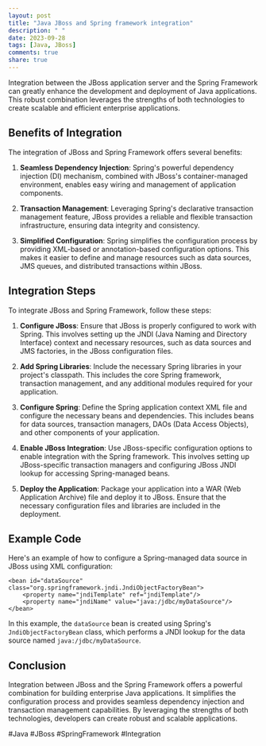 ```yaml
---
layout: post
title: "Java JBoss and Spring framework integration"
description: " "
date: 2023-09-28
tags: [Java, JBoss]
comments: true
share: true
---
```


Integration between the JBoss application server and the Spring Framework can greatly enhance the development and deployment of Java applications. This robust combination leverages the strengths of both technologies to create scalable and efficient enterprise applications.

## Benefits of Integration

The integration of JBoss and Spring Framework offers several benefits:

1. **Seamless Dependency Injection**: Spring's powerful dependency injection (DI) mechanism, combined with JBoss's container-managed environment, enables easy wiring and management of application components.

2. **Transaction Management**: Leveraging Spring's declarative transaction management feature, JBoss provides a reliable and flexible transaction infrastructure, ensuring data integrity and consistency.

3. **Simplified Configuration**: Spring simplifies the configuration process by providing XML-based or annotation-based configuration options. This makes it easier to define and manage resources such as data sources, JMS queues, and distributed transactions within JBoss.

## Integration Steps

To integrate JBoss and Spring Framework, follow these steps:

1. **Configure JBoss**: Ensure that JBoss is properly configured to work with Spring. This involves setting up the JNDI (Java Naming and Directory Interface) context and necessary resources, such as data sources and JMS factories, in the JBoss configuration files.

2. **Add Spring Libraries**: Include the necessary Spring libraries in your project's classpath. This includes the core Spring framework, transaction management, and any additional modules required for your application.

3. **Configure Spring**: Define the Spring application context XML file and configure the necessary beans and dependencies. This includes beans for data sources, transaction managers, DAOs (Data Access Objects), and other components of your application.

4. **Enable JBoss Integration**: Use JBoss-specific configuration options to enable integration with the Spring framework. This involves setting up JBoss-specific transaction managers and configuring JBoss JNDI lookup for accessing Spring-managed beans.

5. **Deploy the Application**: Package your application into a WAR (Web Application Archive) file and deploy it to JBoss. Ensure that the necessary configuration files and libraries are included in the deployment.

## Example Code

Here's an example of how to configure a Spring-managed data source in JBoss using XML configuration:

```
<bean id="dataSource" class="org.springframework.jndi.JndiObjectFactoryBean">
    <property name="jndiTemplate" ref="jndiTemplate"/>
    <property name="jndiName" value="java:/jdbc/myDataSource"/>
</bean>
```

In this example, the `dataSource` bean is created using Spring's `JndiObjectFactoryBean` class, which performs a JNDI lookup for the data source named `java:/jdbc/myDataSource`.

## Conclusion

Integration between JBoss and the Spring Framework offers a powerful combination for building enterprise Java applications. It simplifies the configuration process and provides seamless dependency injection and transaction management capabilities. By leveraging the strengths of both technologies, developers can create robust and scalable applications.

#Java #JBoss #SpringFramework #Integration